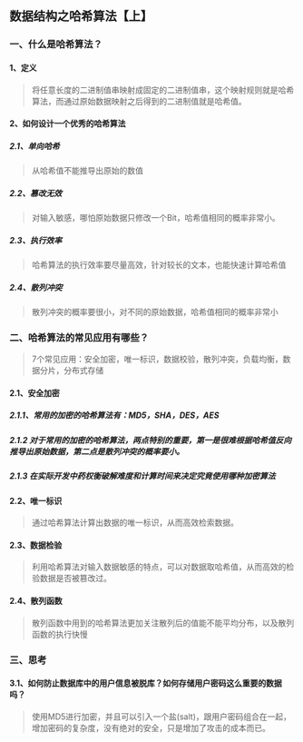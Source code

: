 ## 数据结构之哈希算法【上】

### 一、什么是哈希算法？

#### 1、定义

> 将任意长度的二进制值串映射成固定的二进制值串，这个映射规则就是哈希算法，而通过原始数据映射之后得到的二进制值就是哈希值。

#### 2、如何设计一个优秀的哈希算法

##### 2.1、单向哈希

> 从哈希值不能推导出原始的数值

##### 2.2、篡改无效

> 对输入敏感，哪怕原始数据只修改一个Bit，哈希值相同的概率非常小。

##### 2.3、执行效率

> 哈希算法的执行效率要尽量高效，针对较长的文本，也能快速计算哈希值

##### 2.4、散列冲突

> 散列冲突的概率要很小，对不同的原始数据，哈希值相同的概率非常小

### 二、哈希算法的常见应用有哪些？

> 7个常见应用：安全加密，唯一标识，数据校验，散列冲突，负载均衡，数据分片，分布式存储

#### 2.1、安全加密

##### 2.1.1、常用的加密的哈希算法有：MD5，SHA，DES，AES

##### 2.1.2 对于常用的加密的哈希算法，两点特别的重要，第一是很难根据哈希值反向推导出原始数据，第二点是散列冲突的概率要小。

##### 2.1.3 在实际开发中药权衡破解难度和计算时间来决定究竟使用哪种加密算法

#### 2.2、唯一标识

> 通过哈希算法计算出数据的唯一标识，从而高效检索数据。

#### 2.3、数据检验

> 利用哈希算法对输入数据敏感的特点，可以对数据取哈希值，从而高效的检验数据是否被篡改过。

#### 2.4、散列函数

> 散列函数中用到的哈希算法更加关注散列后的值能不能平均分布，以及散列函数的执行快慢

### 三、思考

#### 3.1、如何防止数据库中的用户信息被脱库？如何存储用户密码这么重要的数据吗？
> 使用MD5进行加密，并且可以引入一个盐(salt)，跟用户密码组合在一起，增加密码的复杂度，没有绝对的安全，只是增加了攻击的成本而已。